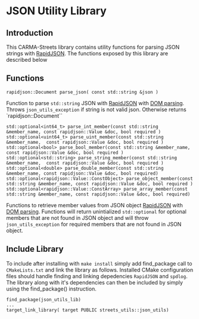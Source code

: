 # JSON Utility Library

## Introduction

This CARMA-Streets library contains utility functions for parsing JSON strings with [RapidJSON](https://miloyip.github.io/rapidjson/index.html). The functions exposed by this library are described below

## Functions
`rapidjson::Document parse_json( const std::string &json )`

Function to parse `std::string` JSON with [RapidJSON](https://miloyip.github.io/rapidjson/index.html) with [DOM  parsing](https://miloyip.github.io/rapidjson/md_doc_dom.html). Throws `json_utils_exception` if string is not valid json. Otherwise returns `rapidjson::Document``

`std::optional<int64_t> parse_int_member(const std::string &member_name, const rapidjson::Value &doc, bool required )`
`std::optional<uint64_t> parse_uint_member(const std::string &member_name,  const rapidjson::Value &doc, bool required )`
`std::optional<bool> parse_bool_member(const std::string &member_name,  const rapidjson::Value &doc, bool required )`
`std::optional<std::string> parse_string_member(const std::string &member_name,  const rapidjson::Value &doc, bool required )`
`std::optional<double> parse_double_member(const std::string &member_name, const rapidjson::Value &doc, bool required)`
`std::optional<rapidjson::Value::ConstObject> parse_object_member(const std::string &member_name, const rapidjson::Value &doc, bool required )`
`std::optional<rapidjson::Value::ConstArray> parse_array_member(const std::string &member_name, const rapidjson::Value &doc, bool required)`

Functions to retrieve member values from JSON object [RapidJSON](https://miloyip.github.io/rapidjson/index.html) with [DOM  parsing](https://miloyip.github.io/rapidjson/md_doc_dom.html). Functions will return unintialized `std::optional` for optional members that are not found in JSON object and will throw `json_utils_exception` for required members that are not found in JSON object.

## Include Library
To include after installing with `make install` simply add find_package call to `CMakeLists.txt` and link the library as follows. Installed CMake configuration files should handle finding and linking depedencies `RapidJSON` and `spdlog`. The library along with it's dependencies can then be included by simply using the find_package() instruction.
```
find_package(json_utils_lib)
...
target_link_library( target PUBLIC streets_utils::json_utils)
```